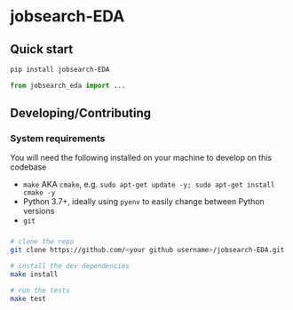 # jobsearch-EDA

## Quick start

```bash
pip install jobsearch-EDA
```

```python
from jobsearch_eda import ...
```

## Developing/Contributing

### System requirements

You will need the following installed on your machine to develop on this codebase

- `make` AKA `cmake`, e.g. `sudo apt-get update -y; sudo apt-get install cmake -y`
- Python 3.7+, ideally using `pyenv` to easily change between Python versions
- `git`

### 

```bash
# clone the repo
git clone https://github.com/<your github username>/jobsearch-EDA.git

# install the dev dependencies
make install

# run the tests
make test
```
